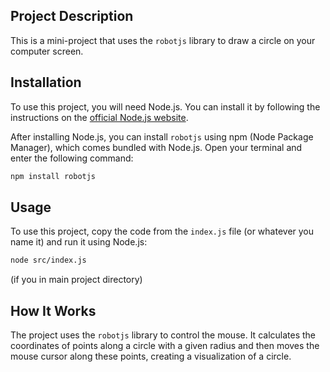 ## Project Description
This is a mini-project that uses the `robotjs` library to draw a circle on your computer screen.

## Installation
To use this project, you will need Node.js. You can install it by following the instructions on the [official Node.js website](https://nodejs.org/).

After installing Node.js, you can install `robotjs` using npm (Node Package Manager), which comes bundled with Node.js. Open your terminal and enter the following command:

```bash
npm install robotjs
```

## Usage
To use this project, copy the code from the `index.js` file (or whatever you name it) and run it using Node.js:

```bash
node src/index.js
```
(if you in main project directory)

## How It Works
The project uses the `robotjs` library to control the mouse. It calculates the coordinates of points along a circle with a given radius and then moves the mouse cursor along these points, creating a visualization of a circle.

